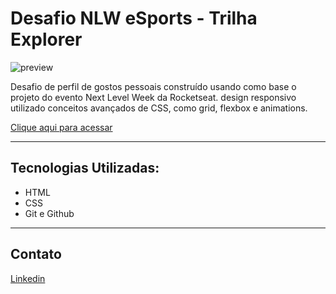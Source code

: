 # Desafio NLW eSports - Trilha Explorer


![preview](./.github/preview.gif)

Desafio de perfil de gostos pessoais construído usando como base o projeto do evento Next Level Week da Rocketseat. design responsivo utilizado conceitos avançados de CSS, como grid, flexbox e animations.

[Clique aqui para acessar](https://edu-almeidaf.github.io/perfil-pessoal/)

---

## Tecnologias Utilizadas:

- HTML
- CSS
- Git e Github

---

## Contato

[Linkedin](https://www.linkedin.com/in/almeidaedu/)